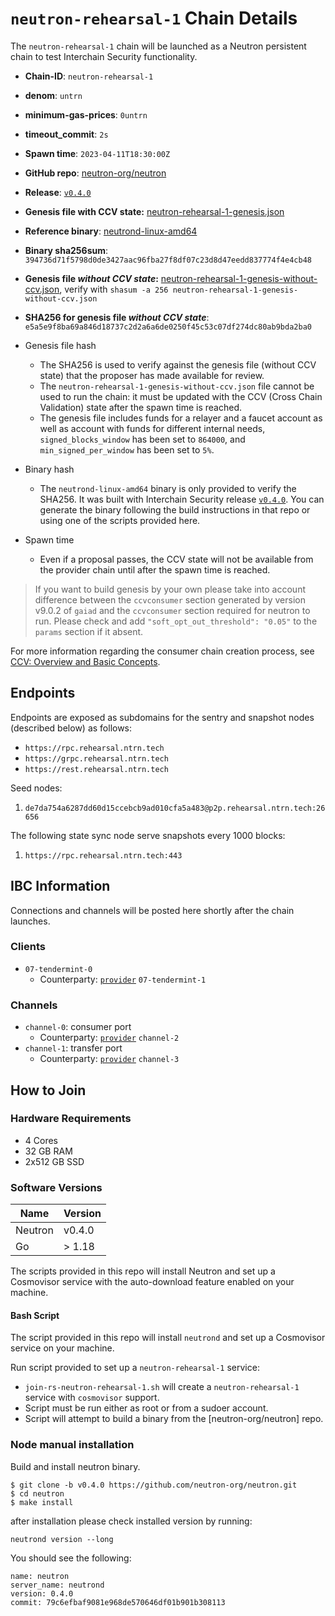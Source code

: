 
# `neutron-rehearsal-1` Chain Details

The `neutron-rehearsal-1` chain will be launched as a Neutron persistent chain to test Interchain Security functionality.

* **Chain-ID**: `neutron-rehearsal-1`
* **denom**: `untrn`
* **minimum-gas-prices**: `0untrn`
* **timeout_commit**: `2s`
* **Spawn time**: `2023-04-11T18:30:00Z`
* **GitHub repo**: [neutron-org/neutron](https://github.com/neutron-org/neutron.git)
* **Release**: [`v0.4.0`](https://github.com/neutron-org/neutron/releases/tag/v0.4.0)
* **Genesis file with CCV state:** [neutron-rehearsal-1-genesis.json](neutron-rehearsal-1-genesis.json)

* **Reference binary**: [neutrond-linux-amd64](./neutrond-linux-amd64)
* **Binary sha256sum**: `394736d71f5798d0de3427aac96fba27f8df07c23d8d47eedd837774f4e4cb48`
* **Genesis file _without CCV state_:** [neutron-rehearsal-1-genesis-without-ccv.json](neutron-rehearsal-1-genesis-without-ccv.json), verify with `shasum -a 256 neutron-rehearsal-1-genesis-without-ccv.json`
* **SHA256 for genesis file _without CCV state_**: `e5a5e9f8ba69a846d18737c2d2a6a6de0250f45c53c07df274dc80ab9bda2ba0`


* Genesis file hash
  * The SHA256 is used to verify against the genesis file (without CCV state) that the proposer has made available for review.
  * The `neutron-rehearsal-1-genesis-without-ccv.json` file cannot be used to run the chain: it must be updated with the CCV (Cross Chain Validation) state after the spawn time is reached.
  * The genesis file includes funds for a relayer and a faucet account as well as account with funds for different internal needs, `signed_blocks_window` has been set to `864000`, and `min_signed_per_window` has been set to `5%`.
* Binary hash
  * The `neutrond-linux-amd64` binary is only provided to verify the SHA256. It was built with Interchain Security release [`v0.4.0`](https://github.com/neutron-org/neutron/releases/tag/v0.4.0). You can generate the binary following the build instructions in that repo or using one of the scripts provided here.
* Spawn time
  * Even if a proposal passes, the CCV state will not be available from the provider chain until after the spawn time is reached.

> If you want to build genesis by your own please take into account difference between the `ccvconsumer` section generated by version v9.0.2 of `gaiad` and the `ccvconsumer` section required for neutron to run. Please check and add `"soft_opt_out_threshold": "0.05"` to the `params` section if it absent.

For more information regarding the consumer chain creation process, see [CCV: Overview and Basic Concepts](https://github.com/cosmos/ibc/blob/main/spec/app/ics-028-cross-chain-validation/overview_and_basic_concepts.md).

## Endpoints

Endpoints are exposed as subdomains for the sentry and snapshot nodes (described below) as follows:

* `https://rpc.rehearsal.ntrn.tech`
* `https://grpc.rehearsal.ntrn.tech`
* `https://rest.rehearsal.ntrn.tech`

Seed nodes:

1. `de7da754a6287dd60d15ccebcb9ad010cfa5a483@p2p.rehearsal.ntrn.tech:26656`

The following state sync node serve snapshots every 1000 blocks:

1. `https://rpc.rehearsal.ntrn.tech:443`

## IBC Information

Connections and channels will be posted here shortly after the chain launches.

### Clients

* `07-tendermint-0`
  * Counterparty: [`provider`](/replicated-security/provider/README.md) `07-tendermint-1`

### Channels

* `channel-0`: consumer port
  * Counterparty: [`provider`](/replicated-security/provider/README.md) `channel-2`
* `channel-1`: transfer port
  * Counterparty: [`provider`](/replicated-security/provider/README.md) `channel-3`

## How to Join

### Hardware Requirements

* 4 Cores
* 32 GB RAM
* 2x512 GB SSD

### Software Versions

| Name               | Version  |
|--------------------|----------|
| Neutron            | v0.4.0   |
| Go                 | > 1.18   |

The scripts provided in this repo will install Neutron and set up a Cosmovisor service with the auto-download feature enabled on your machine.

#### Bash Script

The script provided in this repo will install `neutrond` and set up a Cosmovisor service on your machine. 

Run script provided to set up a `neutron-rehearsal-1` service:
* `join-rs-neutron-rehearsal-1.sh` will create a `neutron-rehearsal-1` service with `cosmovisor` support.
* Script must be run either as root or from a sudoer account.
* Script will attempt to build a binary from the [neutron-org/neutron] repo.

### Node manual installation

Build and install neutron binary. 

```
$ git clone -b v0.4.0 https://github.com/neutron-org/neutron.git
$ cd neutron
$ make install
```

after installation please check installed version by running:

`neutrond version --long`

You should see the following:
```
name: neutron
server_name: neutrond
version: 0.4.0
commit: 79c6efbaf9081e968de570646df01b901b308113

``` 
